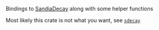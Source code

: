 Bindings to [SandiaDecay] along with some helper functions

Most likely this crate is not what you want, see [`sdecay`]

[SandiaDecay]: <https://github.com/sandialabs/SandiaDecay>
[`sdecay`]: <https://crates.io/crates/sdecay>
